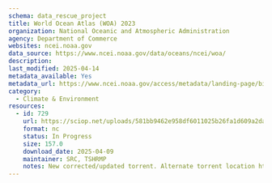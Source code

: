 ```yaml
---
schema: data_rescue_project 
title: World Ocean Atlas (WOA) 2023
organization: National Oceanic and Atmospheric Administration
agency: Department of Commerce
websites: ncei.noaa.gov
data_source: https://www.ncei.noaa.gov/data/oceans/ncei/woa/
description: 
last_modified: 2025-04-14
metadata_available: Yes
metadata_url: https://www.ncei.noaa.gov/access/metadata/landing-page/bin/iso?id=gov.noaa.nodc0270533
category:
  - Climate & Environment 
resources:
  - id: 729
    url: https://sciop.net/uploads/581bb9462e958df6011025b26fa1d609a2dafd73
    format: nc
    status: In Progress
    size: 157.0
    download_date: 2025-04-09
    maintainer: SRC, TSHRMP
    notes: New corrected/updated torrent. Alternate torrent location https://academictorrents.com/details/581bb9462e958df6011025b26fa1d609a2dafd73
---
```

